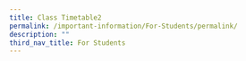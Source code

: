 ```yaml
---
title: Class Timetable2
permalink: /important-information/For-Students/permalink/
description: ""
third_nav_title: For Students
---
```

